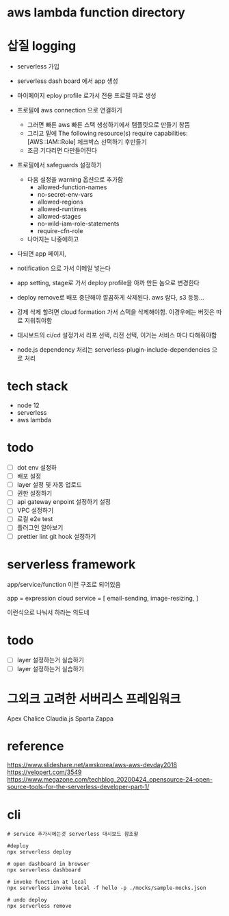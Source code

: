 # aws lambda function directory

# 삽질 logging

- serverless 가입
- serverless dash board 에서 app 생성

- 마이페이지 eploy profile 로가서 전용 프로필 따로 생성
- 프로필에 aws connection 으로 연결하기

  - 그러면 빠른 aws 빠른 스택 생성하기에서 탬플릿으로 만들기 창뜸
  - 그리고 밑에 The following resource(s) require capabilities: [AWS::IAM::Role] 체크박스 선택하기 후만들기
  - 조금 기다리면 다만들어진다

- 프로필에서 safeguards 설정하기

  - 다음 설정을 warning 옵션으로 추가함
    - allowed-function-names
    - no-secret-env-vars
    - allowed-regions
    - allowed-runtimes
    - allowed-stages
    - no-wild-iam-role-statements
    - require-cfn-role
  - 나머지는 나중에하고

- 다되면 app 페이지,
- notification 으로 가서 이메일 넣는다
- app setting, stage로 가서 deploy profile을 아까 만든 놈으로 변경한다

- deploy remove로 배포 중단해야 깔끔하게 삭제된다. aws 람다, s3 등등...

- 강제 삭제 할려면 cloud formation 가서 스택을 삭제해야함. 이경우에는 버킷은 따로 지워줘야함

- 대시보드의 ci/cd 설정가서 리포 선택, 리전 선택, 이거는 서비스 마다 다해줘야함

- node.js dependency 처리는 serverless-plugin-include-dependencies 으로 처리



# tech stack

- node 12
- serverless
- aws lambda

# todo

- [ ] dot env 설정하
- [ ] 배포 설정
- [ ] layer 설정 및 자동 업로드
- [ ] 권한 설정하기
- [ ] api gateway enpoint 설정하기 설정
- [ ] VPC 설정하기
- [ ] 로컬 e2e test
- [ ] 플러그인 알아보기
- [ ] prettier lint git hook 설정하기

# serverless framework

app/service/function 이런 구조로 되어있음

app = expression cloud
service = [
email-sending,
image-resizing,
]

이런식으로 나눠서 하라는 의도네

# todo

- [ ] layer 설정하는거 실습하기
- [ ] layer 설정하는거 실습하기

# 그외크 고려한 서버리스 프레임워크

Apex
Chalice
Claudia.js
Sparta
Zappa

# reference

https://www.slideshare.net/awskorea/aws-aws-devday2018
https://velopert.com/3549
https://www.megazone.com/techblog_20200424_opensource-24-open-source-tools-for-the-serverless-developer-part-1/

# cli

```shell script
# service 추가시에는것 serverless 대시보드 참조할

#deploy
npx serverless deploy

# open dashboard in browser
npx serverless dashboard

# invoke function at local
npx serverless invoke local -f hello -p ./mocks/sample-mocks.json

# undo deploy
npx serverless remove
```
